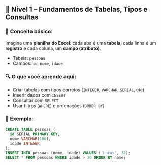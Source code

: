 ## 🔰 **Nível 1 – Fundamentos de Tabelas, Tipos e Consultas**

### 🧠 **Conceito básico:**
Imagine uma **planilha do Excel**: cada aba é uma **tabela**, cada linha é um **registro** e cada coluna, um **campo (atributo)**.

- Tabela: `pessoas`
- Campos: `id`, `nome`, `idade`

### 🔍 **O que você aprende aqui:**
- Criar tabelas com tipos corretos (`INTEGER`, `VARCHAR`, `SERIAL`, etc)
- Inserir dados com `INSERT`
- Consultar com `SELECT`
- Usar filtros (`WHERE`) e ordenações (`ORDER BY`)

### 📌 Exemplo:
```sql
CREATE TABLE pessoas (
  id SERIAL PRIMARY KEY,
  nome VARCHAR(100),
  idade INTEGER
);
INSERT INTO pessoas (nome, idade) VALUES ('Lucas', 32);
SELECT * FROM pessoas WHERE idade > 30 ORDER BY nome;
```

